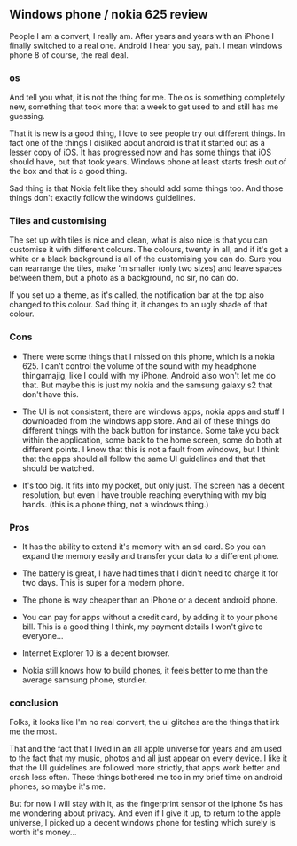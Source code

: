 <article><h2>Windows phone / nokia 625 review</h2><p>People I am a convert, I really am. After years and years with an iPhone I finally switched to a real one. Android I hear you say, pah. I mean windows phone 8 of course, the real deal.</p><h3>os</h3><p>And tell you what, it is not the thing for me. The os is something completely new, something that took more that a week to get used to and still has me guessing.</p><p>That it is new is a good thing, I love to see people try out different things. In fact one of the things I disliked about android is that it started out as a lesser copy of iOS. It has progressed now and has some things that iOS should have, but that took years. Windows phone at least starts fresh out of the box and that is a good thing.</p><p>Sad thing is that Nokia felt like they should add some things too. And those things don't exactly follow the windows guidelines.</p><h3>Tiles and customising</h3><p>The set up with tiles is nice and clean, what is also nice is that you can customise it with different colours. The colours, twenty in all, and if it's got a white or a black background is all of the customising you can do. Sure you can rearrange the tiles, make 'm smaller (only two sizes) and leave spaces between them, but a photo as a background, no sir, no can do.</p><p>If you set up a theme, as it's called, the notification bar at the top also changed to this colour. Sad thing it, it changes to an ugly shade of that colour.</p><h3>Cons</h3><ul><li><p>There were some things that I missed on this phone, which is a nokia 625. I can't control the volume of the sound with my headphone thingamajig, like I could with my iPhone. Android also won't let me do that. But maybe this is just my nokia and the samsung galaxy s2 that don't have this.</p></li><li><p>The UI is not consistent, there are windows apps, nokia apps and stuff I downloaded from the windows app store. And all of these things do different things with the back button for instance. Some take you back within the application, some back to the home screen, some do both at different points. I know that this is not a fault from windows, but I think that the apps should all follow the same UI guidelines and that that should be watched.</p></li><li><p>It's too big. It fits into my pocket, but only just. The screen has a decent resolution, but even I have trouble reaching everything with my big hands. (this is a phone thing, not a windows thing.)</p></li></ul><h3>Pros</h3><ul><li><p>It has the ability to extend it's memory with an sd card. So you can expand the memory easily and transfer your data to a different phone.</p></li><li><p>The battery is great, I have had times that I didn't need to charge it for two days. This is super for a modern phone.</p></li><li><p>The phone is way cheaper than an iPhone or a decent android phone.<li><p>You can pay for apps without a credit card, by adding it to your phone bill. This is a good thing I think, my payment details I won't give to everyone...<li><p>Internet Explorer 10 is a decent browser.<li><p>Nokia still knows how to build phones, it feels better to me than the average samsung phone, sturdier.</ul><h3>conclusion</h3><p>Folks, it looks like I'm no real convert, the ui glitches are the things that irk me the most.</p><p>That and the fact that I lived in an all apple universe for years and am used to the fact that my music, photos and all just appear on every device. I like it that the UI guidelines are followed more strictly, that apps work better and crash less often. These things bothered me too in my brief time on android phones, so maybe it's me.</p><p>But for now I will stay with it, as the fingerprint sensor of the iphone 5s has me wondering about privacy. And even if I give it up, to return to the apple universe, I picked up a decent windows phone for testing which surely is worth it's money...</p></article>